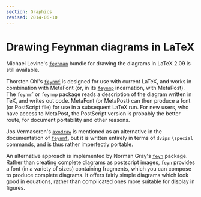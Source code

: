 ```yaml
---
section: Graphics
revised: 2014-06-10
---
```

# Drawing Feynman diagrams in LaTeX

Michael Levine's [`feynman`](https://ctan.org/pkg/feynman) bundle for drawing the diagrams in
LaTeX 2.09 is still available.

Thorsten Ohl's [`feynmf`](https://ctan.org/pkg/feynmf) is designed for use with current
LaTeX, and works in
combination with MetaFont (or, in its [`feynmp`](https://ctan.org/pkg/feynmf) incarnation, with
MetaPost).  The `feynmf` or
`feynmp` package reads a description of the diagram written
in TeX, and writes out code.  MetaFont (or MetaPost) can then produce a
font (or PostScript file) for use in a subsequent LaTeX run.  For
new users, who have access to MetaPost, the PostScript version is
probably the better route, for document portability and other reasons.

Jos Vermaseren's [`axodraw`](https://ctan.org/pkg/axodraw) is mentioned as an alternative in
the documentation of [`feynmf`](https://ctan.org/pkg/feynmf), but it is written entirely in
terms of `dvips` `\special` commands, and is thus rather
imperfectly portable.

An alternative approach is implemented by Norman Gray's [`feyn`](https://ctan.org/pkg/feyn)
package.  Rather than creating complete diagrams as postscript images,
[`feyn`](https://ctan.org/pkg/feyn) provides a font (in a variety of sizes) containing
fragments, which you can compose to produce complete diagrams.  It
offers fairly simple diagrams which look good in equations, rather
than complicated ones more suitable for display in figures.

